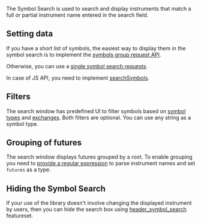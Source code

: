 The Symbol Search is used to search and display instruments that match a full or partial instrument name entered in the search field.

## Setting data

If you have a short list of symbols, the easiest way to display them in the symbol search is to implement the [symbols group request API](UDF#symbol-group-request).

Otherwise, you can use a [single symbol search requests](UDF#symbol-search).

In case of JS API, you need to implement [searchSymbols](JS-Api#searchsymbolsuserinput-exchange-symboltype-onresultreadycallback).

## Filters

The search window has predefined UI to filter symbols based on [symbol types](JS-Api#symbols_types) and [exchanges](JS-Api#exchanges).
Both filters are optional. You can use any string as a symbol type.

## Grouping of futures

The search window displays futures grouped by a root. To enable grouping you need to [provide a regular expression](JS-Api#futures_regex) to parse instrument names and set `futures` as a type.

## Hiding the Symbol Search

If your use of the library doesn't involve changing the displayed instrument by users, then you can hide the search box using [header_symbol_search](Featuresets) featureset.
